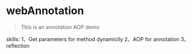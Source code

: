 # webAnnotation
> This is an annotation AOP demo

skills:
1、Get parameters for method dynamiclly
2、AOP for annotation
3、reflection 
